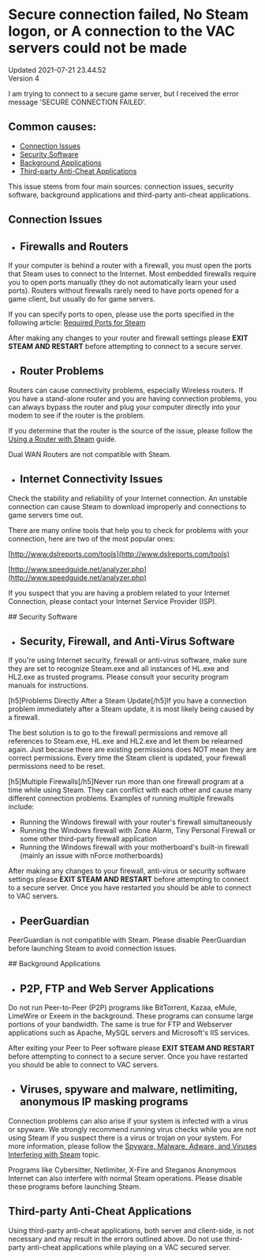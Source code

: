 # Secure connection failed, No Steam logon, or A connection to the VAC servers could not be made
Updated 2021-07-21 23.44.52  
Version 4  

I am trying to connect to a secure game server, but I received the error message 'SECURE CONNECTION FAILED'.  
  
## Common causes:
  

* [Connection Issues](#connection)
* [Security Software](#security)
* [Background Applications](#background)
* [Third-party Anti-Cheat Applications](#third)

This issue stems from four main sources: connection issues, security software, background applications and third-party anti-cheat applications.  
[](id=connection)  
## Connection Issues

* ## Firewalls and Routers
If your computer is behind a router with a firewall, you must open the ports that Steam uses to connect to the Internet. Most embedded firewalls require you to open ports manually (they do not automatically learn your used ports). Routers without firewalls rarely need to have ports opened for a game client, but usually do for game servers.  
  
If you can specify ports to open, please use the ports specified in the following article: [Required Ports for Steam](https://help.steampowered.com/en/faqs/view/2EA8-4D75-DA21-31EB)  
  
After making any changes to your router and firewall settings please **EXIT STEAM AND RESTART** before attempting to connect to a secure server.
* ## Router Problems
Routers can cause connectivity problems, especially Wireless routers. If you have a stand-alone router and you are having connection problems, you can always bypass the router and plug your computer directly into your modem to see if the router is the problem.  
  
If you determine that the router is the source of the issue, please follow the [Using a Router with Steam](https://help.steampowered.com/en/faqs/view/46D2-B5B1-F0B9-B867) guide.  
  
Dual WAN Routers are not compatible with Steam.
* ## Internet Connectivity Issues
Check the stability and reliability of your Internet connection. An unstable connection can cause Steam to download improperly and connections to game servers time out.  
  
There are many online tools that help you to check for problems with your connection, here are two of the most popular ones:  
  
[http://www.dslreports.com/tools](http://www.dslreports.com/tools)  
  
[http://www.speedguide.net/analyzer.php](http://www.speedguide.net/analyzer.php)  
  
If you suspect that you are having a problem related to your Internet Connection, please contact your Internet Service Provider (ISP).

  
[](id=security)## Security Software

* ## Security, Firewall, and Anti-Virus Software
If you're using Internet security, firewall or anti-virus software, make sure they are set to recognize Steam.exe and all instances of HL.exe and HL2.exe as trusted programs. Please consult your security program manuals for instructions.  
  
[h5]Problems Directly After a Steam Update[/h5]If you have a connection problem immediately after a Steam update, it is most likely being caused by a firewall.  
  
The best solution is to go to the firewall permissions and remove all references to Steam.exe, HL.exe and HL2.exe and let them be relearned again. Just because there are existing permissions does NOT mean they are correct permissions. Every time the Steam client is updated, your firewall permissions need to be reset.  
  
[h5]Multiple Firewalls[/h5]Never run more than one firewall program at a time while using Steam. They can conflict with each other and cause many different connection problems. Examples of running multiple firewalls include:  
  

* Running the Windows firewall with your router's firewall simultaneously
* Running the Windows firewall with Zone Alarm, Tiny Personal Firewall or some other third-party firewall application
* Running the Windows firewall with your motherboard's built-in firewall (mainly an issue with nForce motherboards)

  
After making any changes to your firewall, anti-virus or security software settings please **EXIT STEAM AND RESTART** before attempting to connect to a secure server. Once you have restarted you should be able to connect to VAC servers.
* ## PeerGuardian
PeerGuardian is not compatible with Steam. Please disable PeerGuardian before launching Steam to avoid connection issues.

  
[](id=background)## Background Applications

* ## P2P, FTP and Web Server Applications
Do not run Peer-to-Peer (P2P) programs like BitTorrent, Kazaa, eMule, LimeWire or Exeem in the background. These programs can consume large portions of your bandwidth. The same is true for FTP and Webserver applications such as Apache, MySQL servers and Microsoft's IIS services.  
  
After exiting your Peer to Peer software please **EXIT STEAM AND RESTART** before attempting to connect to a secure server. Once you have restarted you should be able to connect to VAC servers.
* ## Viruses, spyware and malware, netlimiting, anonymous IP masking programs
Connection problems can also arise if your system is infected with a virus or spyware. We strongly recommend running virus checks while you are not using Steam if you suspect there is a virus or trojan on your system. For more information, please follow the [Spyware, Malware, Adware, and Viruses Interfering with Steam](https://help.steampowered.com/en/faqs/view/70D4-67C8-784D-692A) topic.  
  
Programs like Cybersitter, Netlimiter, X-Fire and Steganos Anonymous Internet can also interfere with normal Steam operations. Please disable these programs before launching Steam.

  
[](id=third)  
## Third-party Anti-Cheat Applications
Using third-party anti-cheat applications, both server and client-side, is not necessary and may result in the errors outlined above. Do not use third-party anti-cheat applications while playing on a VAC secured server.